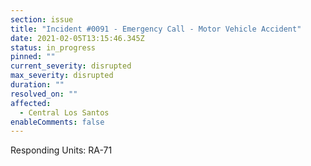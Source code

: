 ```yaml
---
section: issue
title: "Incident #0091 - Emergency Call - Motor Vehicle Accident"
date: 2021-02-05T13:15:46.345Z
status: in_progress
pinned: ""
current_severity: disrupted
max_severity: disrupted
duration: ""
resolved_on: ""
affected:
  - Central Los Santos
enableComments: false
---
```

Responding Units: RA-71